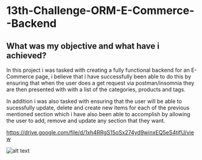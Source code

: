 # 13th-Challenge-ORM-E-Commerce--Backend

## What was my objective and what have i achieved?
In this project i was tasked with creating a fully functional backend for an E-Commerce page, i believe that i have successfully been able to do this by ensuring that when the user does a get request via postman/insomnia they are then presented with with a list of the categories, products and tags.

In addition i was also tasked with ensuring that the user will be able to sucessfully update, delete and create new items for each of the previous mentioned section which i have also been able to accomplish by allowing the user to add, remove and update any section that they want.

https://drive.google.com/file/d/1xh4RRgS15oSx274yd9winxEQ5eS4tjfU/view

![alt text](./Images/image.png)